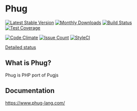 
Phug
========

[![Latest Stable Version](https://poser.pugx.org/phug/phug/v/stable.png)](https://packagist.org/packages/phug/phug)
[![Monthly Downloads](https://poser.pugx.org/phug/phug/d/monthly)](https://packagist.org/packages/phug/phug)
[![Build Status](https://travis-ci.org/phug-php/phug.svg?branch=master)](https://travis-ci.org/phug-php/phug)
[![Test Coverage](https://codeclimate.com/github/phug-php/phug/badges/coverage.svg)](https://codeclimate.com/github/phug-php/phug/coverage)

[![Code Climate](https://codeclimate.com/github/phug-php/phug/badges/gpa.svg)](https://codeclimate.com/github/phug-php/phug)
[![Issue Count](https://codeclimate.com/github/phug-php/phug/badges/issue_count.svg)](https://codeclimate.com/github/phug-php/phug)
[![StyleCI](https://styleci.io/repos/74360844/shield?branch=master)](https://styleci.io/repos/74360844)

[Detailed status](https://gist.github.com/kylekatarnls/8720155b06b016f8128ff511b8695532)

What is Phug?
-----------------

Phug is PHP port of Pugjs

Documentation
------------

https://www.phug-lang.com/
